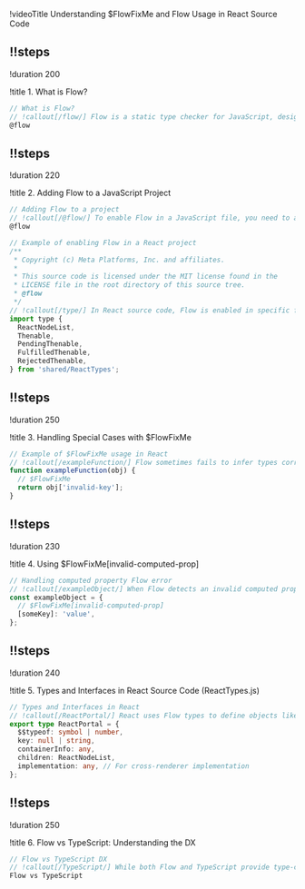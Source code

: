 !videoTitle Understanding $FlowFixMe and Flow Usage in React Source Code

## !!steps
!duration 200

!title 1. What is Flow?

```js ! flow.org/docs/quickstart
// What is Flow?
// !callout[/flow/] Flow is a static type checker for JavaScript, designed to catch common errors in your codebase by analyzing your code’s type annotations.
@flow
```

## !!steps
!duration 220

!title 2. Adding Flow to a JavaScript Project

```js ! flow.org/docs/quickstart
// Adding Flow to a project
// !callout[/@flow/] To enable Flow in a JavaScript file, you need to add the `@flow` comment at the top of your file. This tells Flow to check this file for type errors.
@flow
```

```js ! react/source-code
// Example of enabling Flow in a React project
/**
 * Copyright (c) Meta Platforms, Inc. and affiliates.
 *
 * This source code is licensed under the MIT license found in the
 * LICENSE file in the root directory of this source tree.
 * @flow
 */
// !callout[/type/] In React source code, Flow is enabled in specific files using the `@flow` comment, allowing static type checking across various components.
import type {
  ReactNodeList,
  Thenable,
  PendingThenable,
  FulfilledThenable,
  RejectedThenable,
} from 'shared/ReactTypes';
```

## !!steps
!duration 250

!title 3. Handling Special Cases with $FlowFixMe

```js ! react/source-code
// Example of $FlowFixMe usage in React
// !callout[/exampleFunction/] Flow sometimes fails to infer types correctly, especially in legacy code or edge cases. React uses `$FlowFixMe` to silence Flow errors in certain parts of the code.
function exampleFunction(obj) {
  // $FlowFixMe
  return obj['invalid-key'];
}
```

## !!steps
!duration 230

!title 4. Using $FlowFixMe[invalid-computed-prop]

```js ! react/source-code
// Handling computed property Flow error
// !callout[/exampleObject/] When Flow detects an invalid computed property, React developers use `$FlowFixMe[invalid-computed-prop]` to bypass the error in certain cases. This is useful when refactoring large codebases.
const exampleObject = {
  // $FlowFixMe[invalid-computed-prop]
  [someKey]: 'value',
};
```

## !!steps
!duration 240

!title 5. Types and Interfaces in React Source Code (ReactTypes.js)

```ts ! react/source-code
// Types and Interfaces in React
// !callout[/ReactPortal/] React uses Flow types to define objects like ReactPortal, ensuring static type safety across components.
export type ReactPortal = {
  $$typeof: symbol | number,
  key: null | string,
  containerInfo: any,
  children: ReactNodeList,
  implementation: any, // For cross-renderer implementation
};
```

## !!steps
!duration 250

!title 6. Flow vs TypeScript: Understanding the DX

```ts ! react/source-code
// Flow vs TypeScript DX
// !callout[/TypeScript/] While both Flow and TypeScript provide type-checking for JavaScript, Flow was introduced in 2014 (two years after TypeScript). Many large projects, including React, still use Flow due to its flexibility and integration with existing JavaScript codebases.
Flow vs TypeScript
```